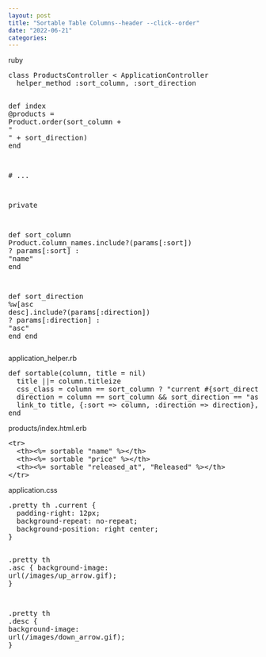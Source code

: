 ```yaml
---
layout: post
title: "Sortable Table Columns--header --click--order"
date: "2022-06-21"
categories: 
---
```

<div class="code_block">
<div class="code_header">ruby</div>

<div class="CodeRay">
<div class="code">
<pre>
<span class="r">class</span> <span class="cl">ProductsController</span> &lt; <span class="co">ApplicationController</span>
  helper_method <span class="sy">:sort_column</span>, <span class="sy">:sort_direction</span>
  
  <span class="r">def</span> <span class="fu">index</span>
    <span class="iv">@products</span> = <span class="co">Product</span>.order(sort_column + <span class="s"><span class="dl">&quot;</span><span class="k"> </span><span class="dl">&quot;</span></span> + sort_direction)
  <span class="r">end</span>
  
  <span class="c"># ...</span>
  
  private
  
  <span class="r">def</span> <span class="fu">sort_column</span>
    <span class="co">Product</span>.column_names.include?(params[<span class="sy">:sort</span>]) ? params[<span class="sy">:sort</span>] : <span class="s"><span class="dl">&quot;</span><span class="k">name</span><span class="dl">&quot;</span></span>
  <span class="r">end</span>
  
  <span class="r">def</span> <span class="fu">sort_direction</span>
    <span class="s"><span class="dl">%w[</span><span class="k">asc desc</span><span class="dl">]</span></span>.include?(params[<span class="sy">:direction</span>]) ? params[<span class="sy">:direction</span>] : <span class="s"><span class="dl">&quot;</span><span class="k">asc</span><span class="dl">&quot;</span></span>
  <span class="r">end</span>
<span class="r">end</span></pre>
</div>
</div>
</div>

<div class="code_block">
<div class="code_header">application_helper.rb</div>

<div class="CodeRay">
<div class="code">
<pre>
<span class="r">def</span> <span class="fu">sortable</span>(column, title = <span class="pc">nil</span>)
  title ||= column.titleize
  css_class = column == sort_column ? <span class="s"><span class="dl">&quot;</span><span class="k">current </span><span class="il"><span class="idl">#{</span>sort_direction<span class="idl">}</span></span><span class="dl">&quot;</span></span> : <span class="pc">nil</span>
  direction = column == sort_column &amp;&amp; sort_direction == <span class="s"><span class="dl">&quot;</span><span class="k">asc</span><span class="dl">&quot;</span></span> ? <span class="s"><span class="dl">&quot;</span><span class="k">desc</span><span class="dl">&quot;</span></span> : <span class="s"><span class="dl">&quot;</span><span class="k">asc</span><span class="dl">&quot;</span></span>
  link_to title, {<span class="sy">:sort</span> =&gt; column, <span class="sy">:direction</span> =&gt; direction}, {<span class="sy">:class</span> =&gt; css_class}
<span class="r">end</span></pre>
</div>
</div>
</div>

<div class="code_block">
<div class="code_header">products/index.html.erb</div>

<div class="CodeRay">
<div class="code">
<pre>
<span class="ta">&lt;tr&gt;</span>
  <span class="ta">&lt;th&gt;</span><span class="il"><span class="idl">&lt;%=</span> sortable <span class="s"><span class="dl">&quot;</span><span class="k">name</span><span class="dl">&quot;</span></span> <span class="idl">%&gt;</span></span><span class="ta">&lt;/th&gt;</span>
  <span class="ta">&lt;th&gt;</span><span class="il"><span class="idl">&lt;%=</span> sortable <span class="s"><span class="dl">&quot;</span><span class="k">price</span><span class="dl">&quot;</span></span> <span class="idl">%&gt;</span></span><span class="ta">&lt;/th&gt;</span>
  <span class="ta">&lt;th&gt;</span><span class="il"><span class="idl">&lt;%=</span> sortable <span class="s"><span class="dl">&quot;</span><span class="k">released_at</span><span class="dl">&quot;</span></span>, <span class="s"><span class="dl">&quot;</span><span class="k">Released</span><span class="dl">&quot;</span></span> <span class="idl">%&gt;</span></span><span class="ta">&lt;/th&gt;</span>
<span class="ta">&lt;/tr&gt;</span></pre>
</div>
</div>
</div>

<div class="code_block">
<div class="code_header">application.css</div>

<div class="CodeRay">
<div class="code">
<pre>
<span class="cl">.pretty</span> <span class="ty">th</span> <span class="cl">.current</span> {
  <span class="ke">padding-right</span>: <span class="fl">12px</span>;
  <span class="ke">background-repeat</span>: <span class="vl">no-repeat</span>;
  <span class="ke">background-position</span>: <span class="vl">right</span> <span class="vl">center</span>;
}

<span class="cl">.pretty</span> <span class="ty">th</span> <span class="cl">.asc</span> {
  <span class="ke">background-image</span>: <span class="s"><span class="dl">url(</span><span class="k">/images/up_arrow.gif</span><span class="dl">)</span></span>;
}

<span class="cl">.pretty</span> <span class="ty">th</span> <span class="cl">.desc</span> {
  <span class="ke">background-image</span>: <span class="s"><span class="dl">url(</span><span class="k">/images/down_arrow.gif</span><span class="dl">)</span></span>;
}</pre>
</div>
</div>
</div>

